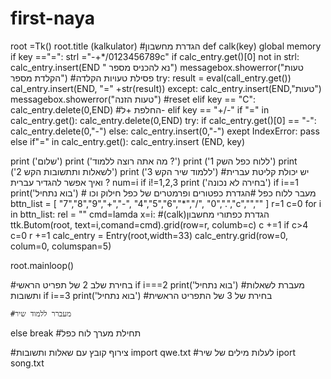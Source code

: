 # first-naya
root =Tk()
root.title (kalkulator)
#הגדרת מחשבון 
def calk(key)
  global memory
  if key =="=":
     strl ="-+*/0123456789c"
     if calc_entry.get()[0] not in strl:
        calc_entry.insert(END " נא להכניס מספר")
        messagebox.showerror("טעות הקלדת מספר")
#פסילת טעויות הקלדה
     try:
     result = eval(call_entry.get())
     cal_entry.insert(END, "=" +str(result))
     except:
     calc_entry.insert(END,"טעות")
     messagebox.showerror("טעות הזנה")
#reset
  elif key == "C":
  calc_entry.delete(0,END)
#החלפת +ל- 
   elif key == "+/-"
      if "=" in calc_entry.get():
         calc_entry.delete(0,END)
      try:
          if calc_entry.get()[0] == "-":
            calc_entry.delete(0,"-")
          else:
              calc_entry.insert(0,"-")
      exept IndexError:
          pass
    else
        if"=" in calc_entry.get():
            calc_entry.insert (END, key)
    
print ('שלום')
print ('מה אתה רוצה ללמוד ?')
print ('ללוח כפל השק 1')
print ('לשאלות ותתשובות הקש 2')
print ('ללמוד שיר הקש 3')
#יש יכולת קליטת עברית ואיך אפשר להגדיר עברית ?
num=i
 if i!=1,2,3
  print ('בחירה לא נכונה')
 if i==1
   print('בוא נתחיל')
     # מעבר ללוח  כפל
   #הגדרת כפטורים ופרמטרים של כפל חילוק וכו 
     bttn_list = [
        "7","8","9","+","-",
        "4","5","6","*","/",
        "0",".","c","",""
                  ]
        r=1
        c=0
        for i in bttn_list:
        rel = ""
         cmd=lamda x=i: #(calk)הגדרת כפתורי מחשבון 
        ttk.Butom(root, text=i,comand=cmd).grid(row=r, columb=c)
        c +=1
        if c>4
           c=0
           r +=1
        calc_entry = Entry(root,width=33)
        calc_entry.grid(row=0, colum=0, columspan=5)

   root.mainloop() 
   
   #בחירת שלב 2 של תפריט הראשי
       if i===2
  print('בוא נתחיל')
    #מעברת לשאלות ותשובות 
  if i==3 
  print('בוא נתחיל')
#בחירת של 3 של התפריט הראשית 
  
    #מעברר ללמוד שיר 
  else break
#תחילת מערך לוח כפל


#צירוף קובץ עם שאלות ותשובות 
  import qwe.txt
#לעלות מילים של שיר 
  iport song.txt 
  
     
